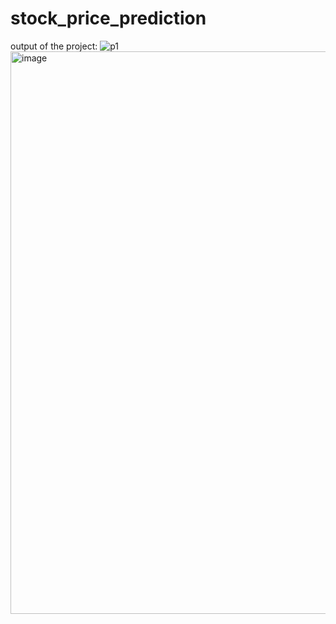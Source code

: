 # stock_price_prediction
output of the project:
![p1](https://user-images.githubusercontent.com/90025855/192115340-517c0f60-7030-4360-9fa8-ece5480c76b8.jpg)
<img width="900" alt="image" src="https://user-images.githubusercontent.com/90025855/192115474-73baaaed-da34-41df-8674-40c5e6b3b234.png">

